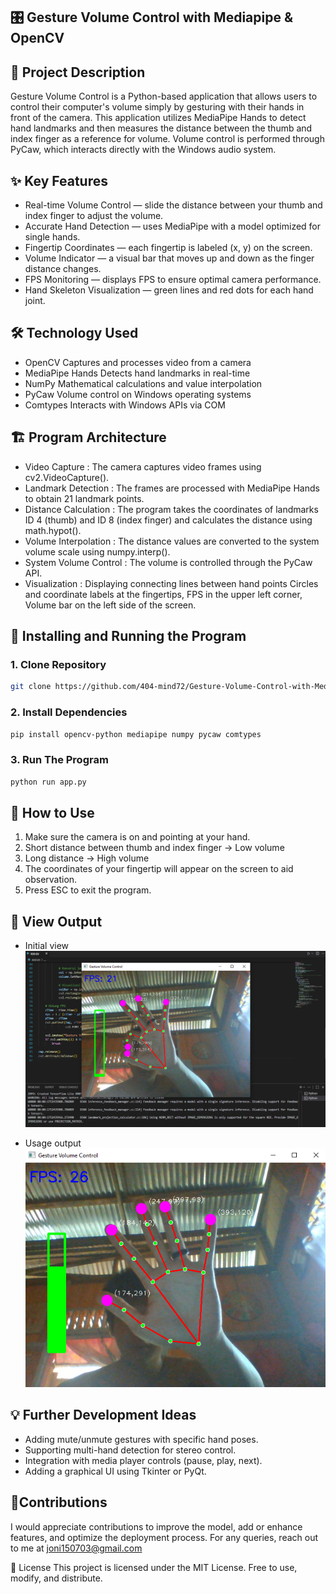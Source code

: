 ## 🎛 Gesture Volume Control with Mediapipe & OpenCV
## 📌 Project Description
Gesture Volume Control is a Python-based application that allows users to control their computer's volume simply by gesturing with their hands in front of the camera.
This application utilizes MediaPipe Hands to detect hand landmarks and then measures the distance between the thumb and index finger as a reference for volume.
Volume control is performed through PyCaw, which interacts directly with the Windows audio system.

## ✨ Key Features
- Real-time Volume Control — slide the distance between your thumb and index finger to adjust the volume.
- Accurate Hand Detection — uses MediaPipe with a model optimized for single hands.
- Fingertip Coordinates — each fingertip is labeled (x, y) on the screen.
- Volume Indicator — a visual bar that moves up and down as the finger distance changes.
- FPS Monitoring — displays FPS to ensure optimal camera performance.
- Hand Skeleton Visualization — green lines and red dots for each hand joint.

## 🛠 Technology Used
- OpenCV Captures and processes video from a camera
- MediaPipe Hands Detects hand landmarks in real-time
- NumPy Mathematical calculations and value interpolation
- PyCaw Volume control on Windows operating systems
- Comtypes Interacts with Windows APIs via COM

## 🏗 Program Architecture
- Video Capture : The camera captures video frames using cv2.VideoCapture().
- Landmark Detection : The frames are processed with MediaPipe Hands to obtain 21 landmark points.
- Distance Calculation : The program takes the coordinates of landmarks ID 4 (thumb) and ID 8 (index finger) and calculates the distance using math.hypot().
- Volume Interpolation : The distance values are converted to the system volume scale using numpy.interp().
- System Volume Control : The volume is controlled through the PyCaw API.
- Visualization : Displaying connecting lines between hand points Circles and coordinate labels at the fingertips, FPS in the upper left corner, Volume bar on the left side of the screen.

## 🚀 Installing and Running the Program
### 1. Clone Repository
```bash
git clone https://github.com/404-mind72/Gesture-Volume-Control-with-Mediapipe-OpenCV.git
```
### 2. Install Dependencies
```bash
pip install opencv-python mediapipe numpy pycaw comtypes
```
### 3. Run The Program
```bash
python run app.py
```
## 📖 How to Use
1. Make sure the camera is on and pointing at your hand.
2. Short distance between thumb and index finger → Low volume
3. Long distance → High volume
4. The coordinates of your fingertip will appear on the screen to aid observation.
5. Press ESC to exit the program.

## 🎥 View Output
- Initial view
![Bar Plot](output.png)

- Usage output
![Bar Plot](assets.png)

## 💡 Further Development Ideas
- Adding mute/unmute gestures with specific hand poses.
- Supporting multi-hand detection for stereo control.
- Integration with media player controls (pause, play, next).
- Adding a graphical UI using Tkinter or PyQt.

## 🚩Contributions
I would appreciate contributions to improve the model, add or enhance features, and optimize the deployment process. For any queries, reach out to me at joni150703@gmail.com

📄 License
This project is licensed under the MIT License.
Free to use, modify, and distribute.

